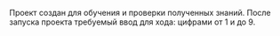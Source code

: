 Проект создан для обучения и проверки полученных знаний.
После запуска проекта требуемый ввод для хода: цифрами от 1 и до 9.
